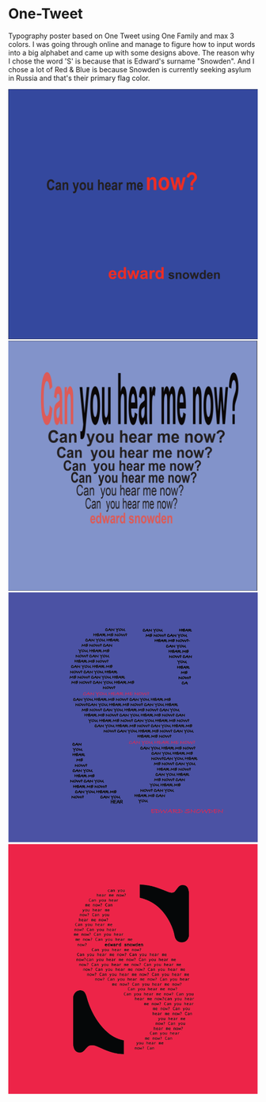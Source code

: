 # One-Tweet
Typography poster based on One Tweet using One Family and max 3 colors. 
I was going through online and manage to figure how to input words into a big alphabet and came up with some designs above. The reason why I chose the word 'S' is because that is Edward's surname "Snowden". And I chose a lot of Red & Blue is because Snowden is currently seeking asylum in Russia and that's their primary flag color.

![First Poster](https://github.com/globaltrashchic/One-Tweet/blob/master/Snow5.png)
![Second Poster](https://github.com/globaltrashchic/One-Tweet/blob/master/Snow6.png)
![Third Poster](https://github.com/globaltrashchic/One-Tweet/blob/master/Snow4.png)
![Fourth Poster](https://github.com/globaltrashchic/One-Tweet/blob/master/Snow3.png)

